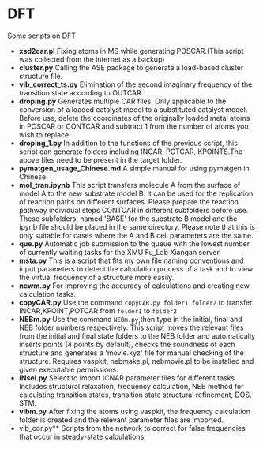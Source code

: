 # DFT
Some scripts on DFT
- **xsd2car.pl** Fixing atoms in MS while generating POSCAR.(This script was collected from the internet as a backup)
- **cluster.py** Calling the ASE package to generate a load-based cluster structure file.
- **vib_correct_ts.py** Elimination of the second imaginary frequency of the transition state according to OUTCAR.
- **droping.py** Generates multiple CAR files. Only applicable to the conversion of a loaded catalyst model to a substituted catalyst model. Before use, delete the coordinates of the originally loaded metal atoms in POSCAR or CONTCAR and subtract 1 from the number of atoms you wish to replace.
- **droping_1.py** In addition to the functions of the previous script, this script can generate folders including INCAR, POTCAR, KPOINTS.The above files need to be present in the target folder.
- **pymatgen_usage_Chinese.md** A simple manual for using pymatgen in Chinese.
- **mol_tran.ipynb** This script transfers molecule A from the surface of model A to the new substrate model B. It can be used for the replication of reaction paths on different surfaces. Please prepare the reaction pathway individual steps CONTCAR in different subfolders before use. These subfolders, named 'BASE' for the substrate B model and the ipynb file should be placed in the same directory. Please note that this is only suitable for cases where the A and B cell parameters are the same.
- **que.py** Automatic job submission to the queue with the lowest number of currently waiting tasks for the XMU Fu_Lab Xiangan server.
- **msta.py** This is a script that fits my own file naming conventions and input parameters to detect the calculation process of a task and to view the virtual frequency of a structure more easily.
- **newm.py** For improving the accuracy of calculations and creating new calculation tasks.
- **copyCAR.py** Use the command `copyCAR.py folder1 folder2` to transfer INCAR,KPOINT,POTCAR from `folder1` to `folder2`
- **NEBm.py** Use the command `NEBm.py`,then type in the initial, final and NEB folder numbers respectively. This script moves the relevant files from the initial and final state folders to the NEB folder and automatically inserts points (4 points by default), checks the soundness of each structure and generates a 'movie.xyz' file for manual checking of the structure. Requires vaspkit, nebmake.pl, nebmovie.pl to be installed and given executable permissions.
- **INsel.py** Select to import ICNAR parameter files for different tasks. Includes structural relaxation, frequency calculation, NEB method for calculating transition states, transition state structural refinement, DOS, STM.
- **vibm.py** After fixing the atoms using vaspkit, the frequency calculation folder is created and the relevant parameter files are imported.
- vib_cor.py** Scripts from the network to correct for false frequencies that occur in steady-state calculations.

